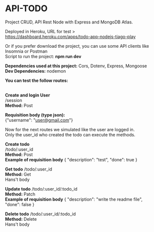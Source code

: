 # API-TODO
Project CRUD, API Rest Node with Express and MongoDB Atlas.<br>

Deployed in Heroku, URL for test > https://dashboard.heroku.com/apps/todo-app-nodejs-tiago-play <br>

Or if you prefer download the project, you can use some API clients like Insomnia or Postman<br>
Script to run the project: <b>npm run dev</b>

<b>Dependencies used at this project:</b> Cors, Dotenv, Express, Mongoose<br> 
<b>Dev Dependencies:</b> nodemon

<b>You can test the follow routes:</b> <br><br>

<b>Create and login User</b><br>
/session<br>
<b>Method:</b> Post

<b>Requisition body (type json):</b><br>
{"username": "user@gmail.com"}<br>

Now for the next routes we simulated like the user are logged in. <br>
Only the user_id who created the todo can execute the methods.<br>



<b>Create todo<br></b>
/todo/:user_id<br>
<b>Method:</b> Post<br>
<b>Example of requisition body</b>
{
	"description": "test",
	"done": true
}

<b>Get todo</b>
/todo/:user_id<br>
<b>Method:</b> Get<br>
Hans't body

<b>Update todo</b>
/todo/:user_id/:todo_id<br>
<b>Method:</b> Patch <br>
<b>Example of requisition body</b>
{
	"description": "write the readme file", "done": false
}

<b>Delete todo</b>
/todo/:user_id/:todo_id<br>
<b>Method:</b> Delete <br>
Hans't body
